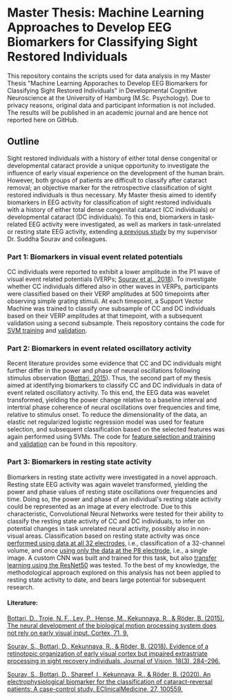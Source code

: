 # Master Thesis: Machine Learning Approaches to Develop EEG Biomarkers for Classifying Sight Restored Individuals

This repository contains the scripts used for data analysis in my Master Thesis "Machine Learning Apporaches to Develop EEG Biomarkers for Classifying Sight Restored Individuals" in Developmental Cognitive Neuroscience at the University of Hamburg (M.Sc. Psychology). Due to privacy reasons, original data and participant information is not included. The results will be published in an academic journal and are hence not reported here on GitHub. 


## Outline

Sight restored individuals with a history of either total dense congenital or developmental cataract provide a unique opportunity to investigate the influence of early visual experience on the development of the human brain. However, both groups of patients are difficult to classify after cataract removal; an objective marker for the retrospective classification of sight restored individuals is thus necessary. My Master thesis aimed to identify biomarkers in EEG activity for classification of sight restored individuals with a history of either total dense congenital cataract (CC individuals) or developmental cataract (DC individuals). To this end, biomarkers in task-related EEG activity were investigated, as well as markers in task-unrelated or resting state EEG activity, extending [a previous study](https://doi.org/10.1016/j.eclinm.2020.100559) by my supervisor Dr. Suddha Sourav and colleagues.


### Part 1: Biomarkers in visual event related potentials

CC individuals were reported to exhibit a lower amplitude in the P1 wave of visual event related potentials (VERPs; [Sourav et al., 2018](https://doi.org/10.1167/18.3.22)). To investigate whether CC individuals differed also in other waves in VERPs, participants were classified based on their VERP amplitudes at 500 timepoints after observing simple grating stimuli. At each timepoint, a Support Vector Machine was trained to classify one subsample of CC and DC individuals based on their VERP amplitudes at that timepoint, with a subsequent validation using a second subsample. Theís repository contains the code for [SVM training](/SVM/VERP_Training.Rmd) and [validation](/SVM/VERP_Validation.Rmd).


### Part 2: Biomarkers in event related oscillatory activity

Recent literature provides some evidence that CC and DC individuals might further differ in the power and phase of neural oscillations following stimulus observation ([Bottari, 2015](https://doi.org/10.1016/j.cortex.2015.07.029)). Thus, the second part of my thesis aimed at identifying biomarkers to classify CC and DC individuals in data of event related oscillatory activity. To this end, the EEG data was wavelet transformed, yielding the power change relative to a baseline interval and intertrial phase coherence of neural oscillations over frequencies and time, relative to stimulus onset. To reduce the dimensionality of the data, an elastic net regularized logistic regression model was used for feature selection, and subsequent classification based on the selected features was again performed using SVMs. The code for [feature selection and training](/SVM/ElasticNet_Training.Rmd) and [validation](/SVM/ElasticNet_Validation.Rmd) can be found in this repository.


### Part 3: Biomarkers in resting state activity

Biomarkers in resting state activity were investigated in a novel approach. Resting state EEG activity was again wavelet transformed, yielding the power and phase values of resting state oscillations over frequencies and time. Doing so, the power and phase of an individual's resting state activity could be represented as an image at every electrode. Due to this characteristic, Convolutional Neural Networks were tested for their ability to classify the resting state activity of CC and DC individuals, to infer on potential changes in task unrelated neural activity, possibly also in non-visual areas. Classification based on resting state activity was once [performed using data at all 32 electrodes](/CNN/32_channel_modeling.ipynb), i.e., classification of a 32-channel volume, and once [using only the data at the P8 electrode](/CNN/P8_channel_modeling.ipynb), i.e., a single image. A custom CNN was built and trained for this task, but also [transfer learning using the ResNet50](/CNN/ResNet_50_modeling.ipynb) was tested. To the best of my knowledge, the methodological approach explored on this analysis has not been applied to resting state activity to date, and bears large potential for subsequent research.




#### Literature:

[Bottari, D., Troje, N. F., Ley, P., Hense, M., Kekunnaya, R., & Röder, B. (2015). The neural
development of the biological motion processing system does not rely on early visual
input. Cortex, 71, 9.](https://doi.org/10.1016/j.cortex.2015.07.029)

[Sourav, S., Bottari, D., Kekunnaya, R., & Röder, B. (2018). Evidence of a retinotopic organization of early visual cortex but impaired extrastriate processing in sight recovery individuals. Journal of Vision, 18(3), 284–296.](https://doi.org/10.1167/18.3.22)

[Sourav, S., Bottari, D., Shareef, I., Kekunnaya, R., & Röder, B. (2020). An electrophysiological biomarker for the classification of cataract-reversal patients: A case-control study. EClinicalMedicine, 27, 100559.](https://doi.org/10.1016/j.eclinm.2020.100559)



